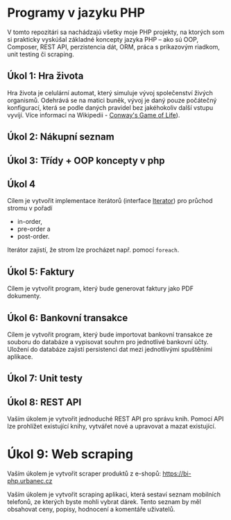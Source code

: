 # Programy v jazyku PHP

V tomto repozitári sa nachádzajú všetky moje PHP projekty, na ktorých som si prakticky vyskúšal základné koncepty jazyka PHP – ako sú OOP, Composer, REST API, perzistencia dát, ORM, práca s príkazovým riadkom, unit testing či scraping.

## Úkol 1: Hra života

Hra života je celulární automat, který simuluje vývoj společenství živých organismů. Odehrává se na matici buněk, vývoj je daný pouze počátečný konfigurací, která se podle daných pravidel bez jakéhokoliv další vstupu vyvíjí. Více informací na Wikipedii - [Conway's Game of Life](https://en.wikipedia.org/wiki/Conway%27s_Game_of_Life)).

## Úkol 2: Nákupní seznam

## Úkol 3: Třídy + OOP koncepty v php

## Úkol 4

Cílem je vytvořit implementace iterátorů (interface [Iterator](https://www.php.net/manual/en/class.iterator.php)) pro průchod stromu v pořadí

-   in-order,
-   pre-order a
-   post-order.

Iterátor zajistí, že strom lze procházet např. pomocí `foreach`.

## Úkol 5: Faktury

Cílem je vytvořit program, který bude generovat faktury jako PDF dokumenty.

## Úkol 6: Bankovní transakce

Cílem je vytvořit program, který bude importovat bankovní transakce ze souboru do databáze a vypisovat souhrn pro jednotlivé bankovní účty. Uložení do databáze zajistí persistenci dat mezi jednotlivými spuštěními aplikace.

## Úkol 7: Unit testy

## Úkol 8: REST API

Vaším úkolem je vytvořit jednoduché REST API pro správu knih. Pomocí API lze prohlížet existující knihy, vytvářet nové a upravovat a mazat existující.

# Úkol 9: Web scraping

Vaším úkolem je vytvořit scraper produktů z e-shopů: https://bi-php.urbanec.cz

Vaším úkolem je vytvořit scraping aplikaci, která sestaví seznam mobilních telefonů, ze kterých byste mohli vybrat dárek. Tento seznam by měl obsahovat ceny, popisy, hodnocení a komentáře uživatelů.
